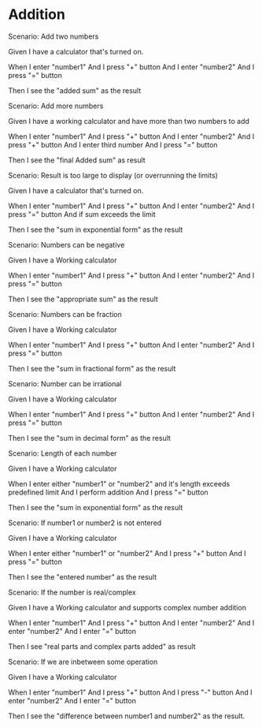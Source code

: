 # Addition

Scenario: Add two numbers
  
  Given I have a calculator that's turned on.

  When I enter "number1"
  And I press "+" button
  And I enter "number2"
  And I press "=" button
  
  Then I see the "added sum" as the result

Scenario: Add more numbers

  Given I have a working calculator and have more than two numbers to add

  When I enter "number1"
  And I press "+" button And I enter "number2" And I press "+" button
  And I enter third number
  And I press "=" button
  
  Then I see the "final Added sum" as result

Scenario: Result is too large to display (or overrunning the limits)

  Given I have a calculator that's turned on.

  When I enter "number1"
  And I press "+" button
  And I enter "number2"
  And I press "=" button
  And if sum exceeds the limit
  
  Then I see the "sum in exponential form" as the result

Scenario: Numbers can be negative

  Given I have a Working calculator

  When I enter "number1"
  And I press "+" button
  And I enter "number2"
  And I press "=" button
  
  Then I see the "appropriate sum" as the result

Scenario: Numbers can be fraction

  Given I have a Working calculator

  When I enter "number1"
  And I press "+" button
  And I enter "number2"
  And I press "=" button
  
  Then I see the "sum in fractional form" as the result

Scenario: Number can be irrational

  Given I have a Working calculator

  When I enter "number1"
  And I press "+" button
  And I enter "number2"
  And I press "=" button
  
  Then I see the "sum in decimal form" as the result

Scenario: Length of each number

  Given I have a Working calculator

  When I enter either "number1" or "number2" and it's length exceeds predefined limit
  And I perform addition
  And I press "=" button
  
  Then I see the "sum in exponential form" as the result

Scenario: If number1 or number2 is not entered

  Given I have a Working calculator

  When I enter either "number1" or "number2"
  And I press "+" button
  And I press "=" button
  
  Then I see the "entered number" as the result

Scenario: If the number is real/complex

  Given I have a Working calculator and supports complex number addition

  When I enter "number1"
  And I press "+" button
  And I enter "number2"
  And I enter "number2"
  And I enter "=" button
  
  Then I see "real parts and complex parts added" as result

Scenario: If we are inbetween some operation

  Given I have a Working calculator

  When I enter "number1"
  And I press "+" button
  And I press "-" button
  And I enter "number2"
  And I enter "=" button
  
  Then I see the "difference between number1 and number2" as the result.
